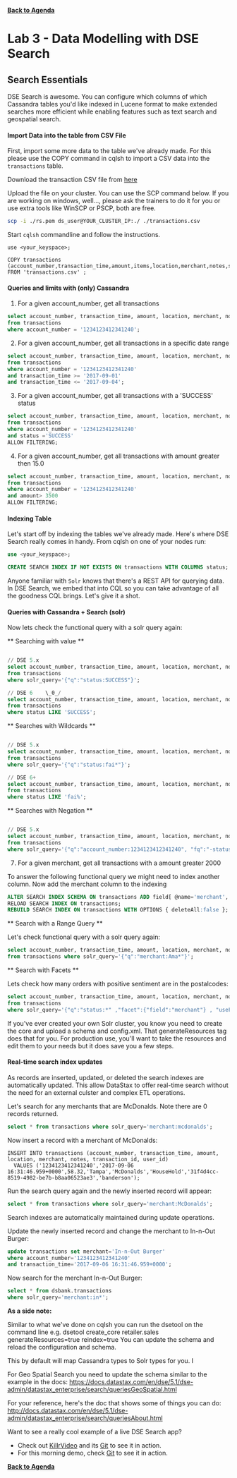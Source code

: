 **[Back to Agenda](./../README.md)**

# Lab 3 - Data Modelling with DSE Search

## Search Essentials

DSE Search is awesome. You can configure which columns of which Cassandra tables you'd like indexed in Lucene format to make extended searches more efficient while enabling features such as text search and geospatial search.

#### Import Data into the table from CSV File

First, import some more data to the table we've already made. For this please use the COPY command in cqlsh to import a CSV data into the `transactions` table.

Download the transaction CSV file from [here](./transactions.csv)

Upload the file on your cluster. You can use the SCP command below. If you are working on windows, well..., please ask the trainers to do it for you or use extra tools like WinSCP or PSCP, both are free.

```bash
scp -i ./rs.pem ds_user@YOUR_CLUSTER_IP:./ ./transactions.csv
```

Start `cqlsh` commandline and follow the instructions.

```
use <your_keyspace>;

COPY transactions (account_number,transaction_time,amount,items,location,merchant,notes,status,tags,transaction_id,user_id) FROM 'transactions.csv' ;
```

#### Queries and limits with (only) Cassandra 

1. For a given account_number, get all transactions

```sql
select account_number, transaction_time, amount, location, merchant, notes, status 
from transactions 
where account_number = '1234123412341240';
```

2. For a given account_number, get all transactions in a specific date range

```sql
select account_number, transaction_time, amount, location, merchant, notes, status 
from transactions 
where account_number = '1234123412341240' 
and transaction_time >= '2017-09-01' 
and transaction_time <= '2017-09-04';
```

3. For a given account_number, get all transactions with a 'SUCCESS' status

```sql
select account_number, transaction_time, amount, location, merchant, notes, status 
from transactions 
where account_number = '1234123412341240' 
and status ='SUCCESS' 
ALLOW FILTERING;
```

4. For a given account_number, get all transactions with amount greater then 15.0

```sql
select account_number, transaction_time, amount, location, merchant, notes, status 
from transactions 
where account_number = '1234123412341240' 
and amount> 3500 
ALLOW FILTERING;
```

#### Indexing Table

Let's start off by indexing the tables we've already made. Here's where DSE Search really comes in handy.  From cqlsh on one of your nodes run:

```sql
use <your_keyspace>;

CREATE SEARCH INDEX IF NOT EXISTS ON transactions WITH COLUMNS status;
```

Anyone familiar with `Solr` knows that there's a REST API for querying data. In DSE Search, we embed that into CQL so you can take advantage of all the goodness CQL brings. Let's give it a shot.

#### Queries with Cassandra + Search (solr)

Now lets check the functional query with a solr query again:

** Searching with value **

```sql

// DSE 5.x
select account_number, transaction_time, amount, location, merchant, notes, status 
from transactions 
where solr_query='{"q":"status:SUCCESS"}';

// DSE 6    \_0_/
select account_number, transaction_time, amount, location, merchant, notes, status 
from transactions 
where status LIKE 'SUCCESS';
```

** Searches with Wildcards **

```sql

// DSE 5.x
select account_number, transaction_time, amount, location, merchant, notes, status 
from transactions 
where solr_query='{"q":"status:fai*"}';

// DSE 6+
select account_number, transaction_time, amount, location, merchant, notes, status 
from transactions 
where status LIKE 'fai%';
```

** Searches with Negation **

```sql

// DSE 5.x
select account_number, transaction_time, amount, location, merchant, notes, status 
from transactions 
where solr_query='{"q":"account_number:1234123412341240", "fq":"-status:fail*"}';
```

7. For a given merchant, get all transactions with a amount greater 2000

To answer the following functional query we might need to index another column. 
Now add the merchant column to the indexing

```sql
ALTER SEARCH INDEX SCHEMA ON transactions ADD field[ @name='merchant', @type='StrField', @docValues='true'];
RELOAD SEARCH INDEX ON transactions;
REBUILD SEARCH INDEX ON transactions WITH OPTIONS { deleteAll:false };
```

** Search with a Range Query **    

Let's check functional query with a solr query again:    

```sql
select account_number, transaction_time, amount, location, merchant, notes, status 
from transactions where solr_query='{"q":"merchant:Ama*"}';
```

** Search with Facets **    

Lets check how many orders with positive sentiment are in the postalcodes:   

```sql
select account_number, transaction_time, amount, location, merchant, notes, status 
from transactions 
where solr_query='{"q":"status:*" ,"facet":{"field":"merchant"} , "useFieldCache":true}';
```

If you've ever created your own Solr cluster, you know you need to create the core and upload a schema and config.xml. That generateResources tag does that for you. For production use, you'll want to take the resources and edit them to your needs but it does save you a few steps.

#### Real-time search index updates

As records are inserted, updated, or deleted the search indexes are automatically updated. This allow DataStax to offer real-time search without the need for an external culster and complex ETL operations.

Let's search for any merchants that are McDonalds. Note there are 0 records returned.

```sql
select * from transactions where solr_query='merchant:mcdonalds';
```

Now insert a record with a merchant of McDonalds:

```
INSERT INTO transactions (account_number, transaction_time, amount, location, merchant, notes, transaction_id, user_id)
  VALUES ('1234123412341240','2017-09-06 16:31:46.959+0000',58.32,'Tampa','McDonalds','HouseHold','31f4d4cc-8519-4982-be7b-b8aa06523ae3','banderson');
  ```

Run the search query again and the newly inserted record will appear:

```sql
select * from transactions where solr_query='merchant:McDonalds';
```

Search indexes are automatically maintained during update operations.

Update the newly inserted record and change the merchant to In-n-Out Burger:

```sql
update transactions set merchant='In-n-Out Burger' 
where account_number='1234123412341240' 
and transaction_time='2017-09-06 16:31:46.959+0000';
```

Now search for the merchant In-n-Out Burger:

```sql
select * from dsbank.transactions 
where solr_query='merchant:in*';
```

**As a side note:**   

Similar to what we've done on cqlsh you can run the dsetool on the command line e.g. dsetool create_core retailer.sales generateResources=true reindex=true
You can update the schema and reload the configuration and schema.

This by default will map Cassandra types to Solr types for you.  I

For Geo Spatial Search you need to update the schema similar to the example in the docs:
https://docs.datastax.com/en/dse/5.1/dse-admin/datastax_enterprise/search/queriesGeoSpatial.html

For your reference, here's the doc that shows some of things you can do: http://docs.datastax.com/en/dse/5.1/dse-admin/datastax_enterprise/search/queriesAbout.html

Want to see a really cool example of a live DSE Search app? 
- Check out [KillrVideo](http://www.killrvideo.com/) and its [Git](https://github.com/killrvideo/) to see it in action.
- For this morning demo, check [Git](https://github.com/mando222/SDDemos) to see it in action.


**[Back to Agenda](./../README.md)**

